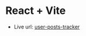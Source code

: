 # React + Vite

- Live url: [user-posts-tracker](https://main--wondrous-muffin-2e6a9d.netlify.app/)
